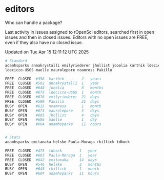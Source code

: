 # editors

Who can handle a package?

Last activity in issues assigned to rOpenSci editors, searched first in open
issues and then in closed issues. Editors with no open issues are FREE, even if
they also have no closed issue.


Updated on Tue Apr 15 12:11:12 UTC 2025

```bash
# Standard
adamhsparks annakrystalli emilyriederer jhollist jooolia karthik ldecicco
ldecicco-USGS maelle maurolepore noamross Pakillo

FREE  CLOSED  #358  karthik        2   years
FREE  CLOSED  #502  annakrystalli  1   year
FREE  CLOSED  #648  jooolia        8   months
FREE  CLOSED  #675  ldecicco-USGS  1   month
FREE  CLOSED  #676  emilyriederer  21  days
FREE  CLOSED  #599  Pakillo        21  days
BUSY  OPEN    #615  noamross       1   month
BUSY  OPEN    #673  maurolepore    5   days
BUSY  OPEN    #685  jhollist       4   days
BUSY  OPEN    #686  maelle         1   day
BUSY  OPEN    #684  adamhsparks    11  hours


# Stats
adamhsparks emitanaka helske Paula-Moraga rkillick tdhock

FREE  CLOSED  #475  tdhock        1   year
FREE  CLOSED  #603  Paula-Moraga  1   year
FREE  CLOSED  #642  emitanaka     14  days
BUSY  OPEN    #546  helske        2   months
BUSY  OPEN    #645  rkillick      1   month
BUSY  OPEN    #684  adamhsparks   11  hours
```
